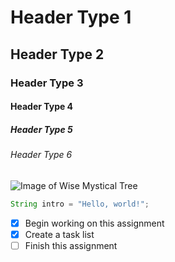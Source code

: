 # Header Type 1
## Header Type 2
### Header Type 3
#### Header Type 4
##### Header Type 5
###### Header Type 6

![Image of Wise Mystical Tree](https://i1.sndcdn.com/artworks-EC5k5lHzgHPLsyzW-Uxz2Qg-t1080x1080.jpg)

``` java
String intro = "Hello, world!";
```

- [x] Begin working on this assignment
- [X] Create a task list
- [ ] Finish this assignment
